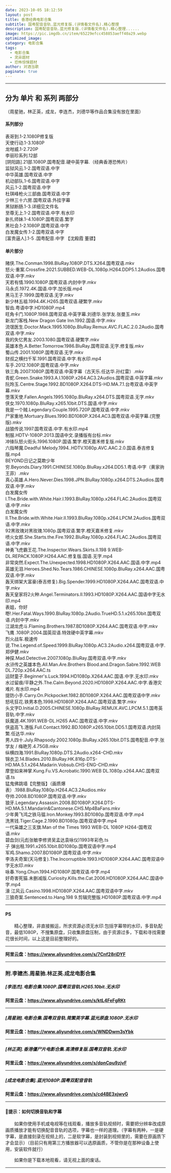 ```yaml
---
date: 2023-10-05 18:12:59
layout: post
title: 香港经典电影合集
subtitle: 国粤配音音轨.蓝光修复版.(详情看文件名).精心整理
description: 国粤配音音轨.蓝光修复版.(详情看文件名).精心整理......
image: https://pic.imgdb.cn/item/65229efcc458853aeff40a29.webp
optimized_image: 
category: 电影合集
tags:
  - 电影合集
  - 灵异题材
  - 恐怖惊悚题材
author: 对酒当歌
paginate: true
---
```

---

## 分为 **单片** 和 **系列** 两部分

（周星驰，林正英，成龙，李连杰，刘德华等作品合集没有放在里面）

#### 系列部分

表哥到.1-2.1080P修复版  
天使行动.1-3.1080P  
龙咁威.1-2.720P  
李丽珍系列.12部  
[阴阳路].21部.1080P.国粤配音.硬中英字幕.（经典香港恐怖片）  
监狱风云.1-2.国粤双语.中字  
中华英雄.国粤双语.中字  
机动部队.1-6.国粤双语.中字  
风云.1-2.国粤双语.中字  
杜琪峰枪火三部曲.国粤双语.中字  
少林三十六房.国粤双语.外挂字幕  
黑狱断肠.1-3.详细见文件名  
至尊无上.1-2.国粤双语.中字.有水印  
新扎师妹.1-4.1080P.国粤双语.繁字  
黑社会.1-2.1080P.国粤双语.中字  
白发魔女传.1-2.国粤双语.中字  
[富贵逼人].1-5 .国粤配音.中字 【沈殿霞 董骠】  

#### 单片部分

赌侠.The.Conman.1998.BluRay.1080P.DTS.X264.国粤双语.mkv  
怒火·重案.Crossfire.2021.SUBBED.WEB-DL.1080p.H264.DDP5.1.2Audios.国粤双语.中字.mkv  
天若有情.1990.1080P.国粤双语.内封中字.mkv  
马永贞.1972.4K.国语.中字.加长版.mp4  
黑马王子.1999.国粤双语.无字.mkv  
新少林五祖.1994.4K.H265.国粤双语.硬繁字.mkv  
智齿.粤语中字.HD1080P.mp4  
旺角卡门.1080P.1988.国粤双语.中英字幕.刘德华.张学友.张曼玉.mkv  
新龙门客栈.New Dragon Gate Inn.1992.国语.中字.mkv  
流氓医生.Doctor.Mack.1995.1080p.BluRay.Remux.AVC.FLAC.2.0.2Audio.国粤双语.中字.mkv  
我的失忆男友.2003.1080.国粤双语.硬繁字.mkv  
英雄本色.A.Better.Tomorrow.1986.BluRay.国粤双语.无字.修复版.mkv  
蜀山传.2001.1080P.国粤双语.无字.mkv  
财叔之横扫千军.1991.国粤双语.中字.有水印.mp4  
车手.2012.1080P.国粤双语.中字.mkv  
铁三角.2007.1080P.国粤双语.中英字幕（古天乐.任达华.孙红雷）.mkv  
青蛇.Green.Snake.1993.A.I.1080P.x264.AC3.2Audios.国粤双语.中英字幕.mkv  
阮玲玉.Centre.Stage.1992.BD1080P.X264.DTS-HD.MA.7.1.台粤双语.中英字幕.mkv  
堕落天使.Fallen.Angels.1995.1080p.BluRay.x264.DTS.国粤双语.无字.mkv  
侠女.1970.1080p.BluRay.x265.10bit.DTS.国语.中字.mkv  
我是一个贼.Legendary.Couple.1995.720P.国粤双语.中字.mkv  
尸家重地.Mortuary.Blues.1990.BD1080P.X264.AC3.国粤双语.中英字幕.(完整版).mkv  
战狼传说.1997.国粤双语.中字.有水印.mp4  
制服.HDTV-1080P.2013.国语中文.录播版有台标.mkv  
冲锋队怒火街头.1996.1080P.国语.繁字.橙天嘉禾修复版.mkv  
六指琴魔.Deadful Melody.1994..HDTV.1080p.AVC.AAC.2.0.国语.泰吉修复版.mp4  
BEYOND日记之莫欺少年穷.Beyonds.Diary.1991.CHINESE.1080p.BluRay.x264.DD5.1.粤语.中字（黄家驹 王菲）.mkv  
真心英雄.A.Hero.Never.Dies.1998.JPN.BluRay.1080p.x264.DTS.2Audios.国粤双语.中字.mkv  
白发魔女传I.The.Bride.with.White.Hair.I.1993.BluRay.1080p.x264.FLAC.2Audios.国粤双语.中字.mkv  
白发魔女传II.The.Bride.with.White.Hair.II.1993.BluRay.1080p.x264.LPCM.2Audios.国粤双语.中字.mkv  
92黑玫瑰对黑玫瑰.1080p.国粤双语.繁字.橙天嘉禾修复.mkv  
喷火女郎.She.Starts.the.Fire.1992.BluRay.1080p.x264.FLAC.2Audios.国粤双语.中字.mkv  
神勇飞虎霸王花.The.Inspector.Wears.Skirts.II.198 9.WEB-DL.REPACK.1080P.H264.AAC.修复版.国语.无字.mp4  
非常突然.Expect.The.Unexpected.1998.HD1080P.X264.AAC.国语.中字.mp4  
英雄无泪.Heroes.Shed.No.Tears.1986.CHINESE.1080p.BluRay.x264.AAC.国粤双语.中字.mkv  
轰天绑架大富豪(泰吉修复).Big.Spender.1999.HD1080P.X264.AAC.国粤双语.中字.mkv  
轰天皇家将2火种.Angel.Terminators.II.1993.HD1080P.X264.AAC.国语中字无水印.mp4  
表姐，你好嘢!.Her.Fatal.Ways.1990.BluRay.1080p.2Audio.TrueHD.5.1.x265.10bit.国粤双语.内封中字.mkv  
江湖龙虎斗.Flaming.Brothers.1987.BD1080P.X264.AAC.国粤双语.中字.mkv  
飞鹰 .1080P.2004.国英双语.特效硬中英字幕.mkv  
烈火战车.极速传说.The.Legend.of.Speed.1999.BluRay.1080p.AC3.2Audio.x264.国粤双语.中字.郑伊健.mkv  
神探.Mad.Detective.2007.1080p.BluRay.国粤双语.中字.mkv  
水浒传之英雄本色.All.Man.Are.Brothers Blood.and.Dragon.Sabre.1992.WEB DL.720p.x264.AAC.ts  
运财童子.Beginner's.Luck.1994.HD1080p.X264.AAC.国语.中字.无水印.mkv  
水过留痕/平静之外.The.Calm.Beyond.2020.HD1080P.X264.AAC.中字.香港灾难片.有水印.mp4  
提防小手.Carry.On.Pickpocket.1982.BD1080P.X264.AAC.国粤双语中字.mkv  
怒吼狂花.铁男本色.1998.HD1080P.X264.AAC.国粤双语.繁字.mkv  
头文字D.Initial.D.2005.CHINESE.1080p.BluRay.REMUX.AVC.LPCM.5.1.国粤英音轨.中字.mkv  
妖魔道.4K.1991.WEB-DL.H265 AAC.国粤双语.中字.mkv  
侠盗高飞.港版.Full.Contact.1992.BD.1080P.x265.10bit.DD5.1.国粤双语.内封简繁.任达华.mkv  
男人四十.July.Rhapsody.2002.1080p.BluRay.x265.10bit.DTS.国粤配音.中字.张学友 / 梅艳芳.4.75GB.mkv  
纵横四海.1991.BluRay.1080p.DTS.2Audio.x264-CHD.mkv  
锦衣卫.14.Blades.2010.BluRay.HK.816p.DTS-HD.MA.5.1.x264.Madarin.Vobsub.CHS-ENG-CHD.mkv  
摩登如来神掌.Kung.Fu.VS.Acrobatic.1990.WEB DL.1080p.x264.AAC.国粤双语.ts  
猛鬼佛跳墙【完整版】（画质爆表）.1988.BluRay.1080p.H264.AC3.2Audios.mkv  
夺帅.2008.BD1080P.国粤双语.中字.mkv  
狼牙.Legendary.Assassin.2008.BD1080P.X264.DTS-HD.MA.5.1.Mandarin&Cantonese.CHS.Mp4BaFans.mkv  
少年黄飞鸿之铁马骝.Iron.Monkey.1993.BD1080p.国粤双语.中字.mp4  
洗黑钱.Tiger.Cage.2.1990.BD1080p.国粤双语中字.mp4  
一代枭雄之三支旗.Man of the Times 1993 WEB-DL 1080P H264-国粤双语.mkv  
碧血剑(元彪张敏李修贤吴孟达袁咏仪)1993年彩色.ts  
子 弹出租.1991.x265.10bit.BD1080p.国粤双语中字.mp4  
军鸡.Shamo.2007.BD1080P.国粤双语.中字.mkv  
李洛夫奇案(天马修复).The.Incorruptible.1993.HD1080P.X264.AAC.国粤双语中字无水印.mkv  
咏春.Yong.Chun.1994.HD1080P.国粤双语.中字.mp4  
好奇害死猫.未删减版.Curiosity.Kills.the.Cat.2006.HD1080P.X264.AAC.国语中字.mp4  
濠 江风云.Casino.1998.HD1080P.X264.AAC.国粤双语中字.mkv  
三狼奇案.Sentenced.to.Hang.198 9.剪辑完整版.HD1080P.国粤双语.中字.mp4  

---

#### PS

　　精心整理，非直接搬运，所求资源必须无水印.包括字幕带的水印，多音轨配音，最低1080P，不搜集原盘，只收集原盘压制，由于资源过多，下载和寻找需要花很长时间，以上这是目前整理好的。

---

**阿里云盘：<https://www.aliyundrive.com/s/7Cnf28riDYF>**

---

### 附.李建杰.周星驰.林正英.成龙电影合集

##### [李连杰].电影合集.1080P.国粤双音轨.H265.10bit.无水印

**阿里云盘：<https://www.aliyundrive.com/s/ktL4FeFgRKt>**

---

##### [周星驰].电影合集.国粤双音轨.简繁英字幕.蓝光原盘.1080P.无水印

**阿里云盘：<https://www.aliyundrive.com/s/WNDDwm3sYbk>**

---

##### [林正英].香港僵尸片电影合集.高清修复版.国粤双音轨.无水印

**阿里云盘：<https://www.aliyundrive.com/s/dpnCpu9zjvF>**

---

##### [成龙电影合集].蓝光1080P.国粤双配音音轨

**阿里云盘：<https://www.aliyundrive.com/s/cd4BE3xjwvG>**

---

#### 🔔提示：如何切换音轨和字幕

　　如果你使用手机或电视等在线观看，播放多音轨视频时，需要把分辨率改成原画质播放才能有切换配音音轨的选项，字幕也一样的道理。（字幕有两种，一是硬字幕，是直接刻录在视频上的，二是软字幕，是封装到视频里的，需要在原画质下才会显示）（目前只有用第三方播放器可以选原画质，不管你是在那种设备上使用，安装软件就行）

　　如果你是下载本地观看，请无视上面的废话。

---
